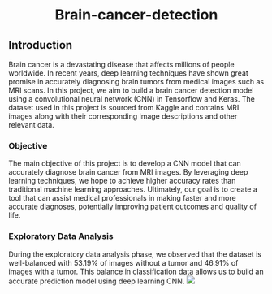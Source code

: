# <h1 align = 'center'> Brain-cancer-detection </h1>
## Introduction
Brain cancer is a devastating disease that affects millions of people worldwide. In recent years, deep learning techniques have shown great promise in accurately diagnosing brain tumors from medical images such as MRI scans. In this project, we aim to build a brain cancer detection model using a convolutional neural network (CNN) in Tensorflow and Keras. The dataset used in this project is sourced from Kaggle and contains MRI images along with their corresponding image descriptions and other relevant data.

### Objective
The main objective of this project is to develop a CNN model that can accurately diagnose brain cancer from MRI images. By leveraging deep learning techniques, we hope to achieve higher accuracy rates than traditional machine learning approaches. Ultimately, our goal is to create a tool that can assist medical professionals in making faster and more accurate diagnoses, potentially improving patient outcomes and quality of life.

### Exploratory Data Analysis
During the exploratory data analysis phase, we observed that the dataset is well-balanced with 53.19% of images without a tumor and 46.91% of images with a tumor. This balance in classification data allows us to build an accurate prediction model using deep learning CNN.
![](<https://lh3.googleusercontent.com/aWEJJhzN9aaLdKyQevRjB1e_zizK3ne_UDFswiKZb09OsmGCdnOgUOzNLswYvQG580gESb247L_u2ubSLPdYAQqaTZ63FzvSB96yyQc-awUxYIwGXYYpAz0t83D3cnAmNGbK_8L1C_uZaxlGaFS3MS9dzg252PzMHYBznbZNgjhx35vPzQJl44hN68s__d9nLuy1kiKFwzw-176U1kmPBu0KO49q84F6GvGMyeJpnH8N1lE9Rlu_yQUf2W332UURbkQnFDjanzaPIwReqVKSlVo5UBUK4JgXOP_nwPtWyilThYn5mW30REBypiKvFwlO77YCDa0NFkIRbTN7SVq3ed16ENAtYVVuGzrWQCxTXc8kl2hh1AwvQzAzECLyqfRGMELhgFLrHWstgoJW6mUnvMuudoBNd8_TA-LNQBLJJHcbNC-Ul8aQ8EfhPsuo8suOwe3zwBwmsH6BsbJ4mK6nxpFZhUtqJ1ZiF8eJCE2oJSKJyutDNxdX0uqzVmY2n5H3gyOelB4vtwB9_ChBey0HPdmGADSSi11O66OVqzQw9D2aQOMkKt071dJbWph0-OKWV09SL2pGdXp8y2wMLV407MjZ_uW6sdRh4dcUyzQK3EAn4BYpQQVS0tVFxQofepgQYNMZDZWlfIdzxv_C579J5rgMgBl_U9hnNxIhEuI1K_DIseQQioyeXHiizyOojlC6lDOyvAuq-AOQSyWLath7PG_29oupkuHMUhlzDAuzGqEFUGFTEavlcZyrWPIMxQ4MDydqOgqcfqHWQiwXG1_tUV7snlra22FzIAw0U1nFXl7CVNhReVUKv8Lwwo-Yb5qyCD_Zr6mIbjeOX7xU5r9XuOkiT6X6J95d0VKXTs_M6MpmR_kddqzQhrno-Ev_RQujykejHq2wiF9QnKfdVS8zMVT0GfozuIIl9wvRswdNJZbNfeeH5fBY8XbVZrGztpxsh2p9b_2rgk1pUEHQYTA=w687-h468-s-no?authuser=0>)


